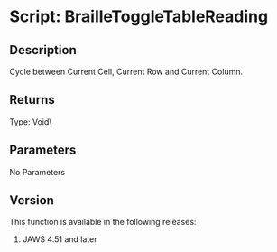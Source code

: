 # Script: BrailleToggleTableReading

## Description

Cycle between Current Cell, Current Row and Current Column.

## Returns

Type: Void\

## Parameters

No Parameters

## Version

This function is available in the following releases:

1.  JAWS 4.51 and later
